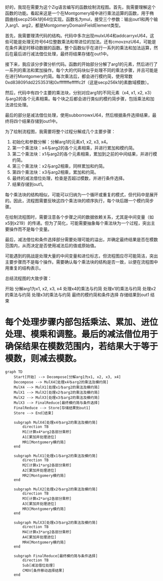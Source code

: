 好的，我现在需要为这个Zig语言编写的函数绘制流程图。首先，我需要理解这个函数的功能。看起来这是一个在Montgomery域中进行乘法运算的函数，用于椭圆曲线secp256k1的64位实现。函数名为mul，接受三个参数：输出out1和两个输入arg1、arg2，都是MontgomeryDomainFieldElement类型。

首先，我需要理清代码的结构。代码中多次出现mulxU64和addcarryxU64，这些可能是处理无符号64位整数乘法和带进位的加法。还有cmovznzU64，可能是在条件满足时移动数据的函数。整个函数似乎在进行一系列的乘法和加法运算，然后在最后进行减法借位处理，最终将结果存储在out1中。

接下来，我应该分步骤分析代码。函数的开始部分分解了arg1的元素，然后进行了一系列的乘法和累加操作。每个大的代码块似乎处理不同的乘法步骤，并且可能是在进行Montgomery约简。每次乘法后，都会进行模约简，使用常数0xd838091dd2253531和0xfffffffefffffc2f（这是secp256k1的素数域模数）。

然后，代码中有四个主要的乘法块，分别对应arg1的不同元素（x4, x1, x2, x3）与arg2的各个元素相乘。每个块之后都会进行类似的模约简步骤，包括乘法和加法进位处理。

最后的部分是减法借位处理，使用subborrowxU64，然后根据条件选择结果，最终将四个结果存储到out1中。

为了绘制流程图，我需要将整个过程分解成几个主要步骤：

1. 初始化和参数分解：分解arg1的元素x1, x2, x3, x4。
2. 第一个乘法块：x4与arg2的各个元素相乘，并进行累加和模约简。
3. 第二个乘法块：x1与arg2的各个元素相乘，累加到之前的中间结果，并进行模约简。
4. 第三个乘法块：x2与arg2相乘，同样累加和约简。
5. 第四个乘法块：x3与arg2相乘，累加和约简。
6. 最终的减法借位处理，检查是否超过模数，并进行条件选择。
7. 结果存储到out1。

每个乘法块的结构相似，可能可以归纳为一个循环或重复的模式，但代码中是展开的。因此，流程图需要反映这四个乘法块的顺序执行，每个块后跟一个模约简步骤。

在绘制流程图时，需要注意各个步骤之间的数据依赖关系，尤其是中间变量（如x5到x219）的传递。但为了简化，可能需要抽象每个乘法块为一个过程，突出主要操作而不是每个变量。

最后，减法借位和条件选择部分需要处理可能的溢出，并确定最终结果是否在模数范围内，从而决定是否使用减法后的值或原始值。

可能遇到的挑战是处理大量的中间变量和进位标志，但流程图应尽可能简洁，突出主要步骤而不是每个操作。需要确认每个乘法块的结构是否一致，以便在流程图中用重复的结构表示。

总结流程图的大致步骤：

开始
分解arg1为x1, x2, x3, x4
处理x4的乘法与约简
处理x1的乘法与约简
处理x2的乘法与约简
处理x3的乘法与约简
最终的模约简和条件选择
存储结果到out1
结束

每个处理步骤内部包括乘法、累加、进位处理、模乘和调整。最后的减法借位用于确保结果在模数范围内，若结果大于等于模数，则减去模数。
================================================
```mermaid
graph TD
    Start[开始] --> Decompose[分解arg1为x1, x2, x3, x4]
    Decompose --> MulX4[处理x4与arg2的乘法及模约简]
    MulX4 --> MulX1[处理x1与arg2的乘法及模约简]
    MulX1 --> MulX2[处理x2与arg2的乘法及模约简]
    MulX2 --> MulX3[处理x3与arg2的乘法及模约简]
    MulX3 --> FinalReduce[最终模约简与条件选择]
    FinalReduce --> Store[存储结果到out1]
    Store --> End[结束]

    subgraph MulX4[处理x4与arg2的乘法及模约简]
        direction TB
        M1[计算x4*arg2各部分乘积]
        A1[累加并处理进位]
        MR1[Montgomery模约简]
    end

    subgraph MulX1[处理x1与arg2的乘法及模约简]
        direction TB
        M2[计算x1*arg2各部分乘积]
        A2[累加并处理进位]
        MR2[Montgomery模约简]
    end

    subgraph MulX2[处理x2与arg2的乘法及模约简]
        direction TB
        M3[计算x2*arg2各部分乘积]
        A3[累加并处理进位]
        MR3[Montgomery模约简]
    end

    subgraph MulX3[处理x3与arg2的乘法及模约简]
        direction TB
        M4[计算x3*arg2各部分乘积]
        A4[累加并处理进位]
        MR4[Montgomery模约简]
    end

    subgraph FinalReduce[最终模约简与条件选择]
        direction TB
        Sub[减法借位处理]
        CMOV[条件移动选择结果]
    end
```